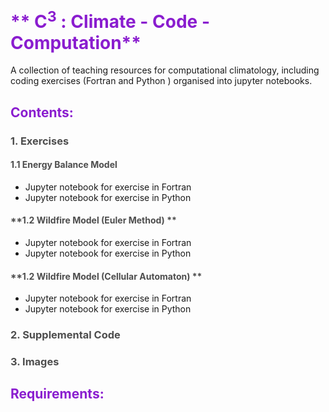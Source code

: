 # <span style="color:#8a1dcf">** C<sup>3</sup> : Climate - Code - Computation**</span>

A collection of teaching resources for computational climatology, including coding exercises (Fortran and Python ) organised into jupyter notebooks.

## <span style="color:#8a1dcf">Contents:</span>

### <span style="color:#4d4d4d">**1. Exercises**</span>

#### <span style="color:#4d4d4d">**1.1 Energy Balance Model**</span>

- Jupyter notebook for exercise in Fortran
- Jupyter notebook for exercise in Python

#### <span style="color:#4d4d4d">**1.2 Wildfire Model (Euler Method) **</span>

- Jupyter notebook for exercise in Fortran
- Jupyter notebook for exercise in Python

#### <span style="color:#4d4d4d">**1.2 Wildfire Model (Cellular Automaton) **</span>

- Jupyter notebook for exercise in Fortran
- Jupyter notebook for exercise in Python

### <span style="color:#4d4d4d">**2. Supplemental Code**</span>

### <span style="color:#4d4d4d">**3. Images**</span>

## <span style="color:#8a1dcf">Requirements:</span>
